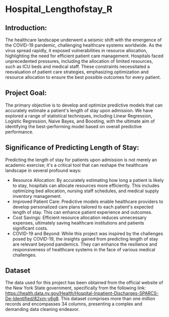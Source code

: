 # Hospital_Lengthofstay_R

## Introduction:
The healthcare landscape underwent a seismic shift with the emergence of the COVID-19 pandemic, challenging healthcare systems worldwide. As the virus spread rapidly, it exposed vulnerabilities in resource allocation, highlighting the need for efficient patient care management. Hospitals faced unprecedented pressures, including the allocation of limited resources, such as ICU beds and medical staff. These constraints necessitated a reevaluation of patient care strategies, emphasizing optimization and resource allocation to ensure the best possible outcomes for every patient.

## Project Goal:
The primary objective is to develop and optimize predictive models that can accurately estimate a patient's length of stay upon admission. We have explored a range of statistical techniques, including Linear Regression, Logistic Regression, Naive Bayes, and Boosting, with the ultimate aim of identifying the best-performing model based on overall predictive performance.

 ## Significance of Predicting Length of Stay:
Predicting the length of stay for patients upon admission is not merely an academic exercise; it's a critical tool that can reshape the healthcare landscape in several profound ways:
* Resource Allocation: By accurately estimating how long a patient is likely to stay, hospitals can allocate resources more efficiently. This includes optimizing bed allocation, nursing staff schedules, and medical supply inventory management.
* Improved Patient Care: Predictive models enable healthcare providers to develop personalized care plans tailored to each patient's expected length of stay. This can enhance patient experience and outcomes.
* Cost Savings: Efficient resource allocation reduces unnecessary expenses, ultimately saving healthcare institutions and patients significant costs.
* COVID-19 and Beyond: While this project was inspired by the challenges posed by COVID-19, the insights gained from predicting length of stay are relevant beyond pandemics. They can enhance the resilience and responsiveness of healthcare systems in the face of various medical challenges.

## Dataset
The data used for this project has been obtained from the official website of the New York State government, specifically from the following link: https://health.data.ny.gov/Health/Hospital-Inpatient-Discharges-SPARCS-De-Identified/82xm-y6g8. This dataset comprises more than one million records and encompasses 34 columns, presenting a complex and demanding data cleaning endeavor.


